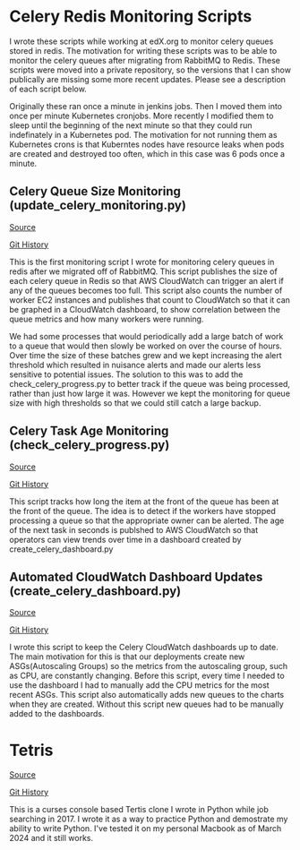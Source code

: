# Celery Redis Monitoring Scripts

I wrote these scripts while working at edX.org to monitor celery queues stored in redis. The motivation for writing these scripts was to be able to monitor the celery queues after migrating from RabbitMQ to Redis. These scripts were moved into a private repository, so the versions that I can show publically are missing some more recent updates. Please see a description of each script below.

Originally these ran once a minute in jenkins jobs. Then I moved them into once per minute Kubernetes cronjobs. More recently I modified them to sleep until the beginning of the next minute so that they could run indefinately in a Kubernetes pod. The motivation for not running them as Kubernetes crons is that Kuberntes nodes have resource leaks when pods are created and destroyed too often, which in this case was 6 pods once a minute.

## Celery Queue Size Monitoring (update_celery_monitoring.py)

[Source](https://github.com/jdmulloy/configuration/blob/jdmulloy/undelete_celery_scripts/util/jenkins/update_celery_monitoring/update_celery_monitoring.py)

[Git History](https://github.com/jdmulloy/configuration/commits/jdmulloy/undelete_celery_scripts/util/jenkins/update_celery_monitoring/update_celery_monitoring.py)

This is the first monitoring script I wrote for monitoring celery queues in redis after we migrated off of RabbitMQ. This script publishes the size of each celery queue in Redis so that AWS CloudWatch can trigger an alert if any of the queues becomes too full. This script also counts the number of worker EC2 instances and publishes that count to CloudWatch so that it can be graphed in a CloudWatch dashboard, to show correlation between the queue metrics and how many workers were running.

We had some processes that would periodically add a large batch of work to a queue that would then slowly be worked on over the course of hours. Over time the size of these batches grew and we kept increasing the alert threshold which resulted in nuisance alerts and made our alerts less sensitive to potential issues. The solution to this was to add the check_celery_progress.py to better track if the queue was being processed, rather than just how large it was. However we kept the monitoring for queue size with high thresholds so that we could still catch a large backup.

## Celery Task Age Monitoring (check_celery_progress.py)

[Source](https://github.com/jdmulloy/configuration/blob/jdmulloy/undelete_celery_scripts/util/jenkins/check_celery_progress/check_celery_progress.py)

[Git History](https://github.com/jdmulloy/configuration/commits/jdmulloy/undelete_celery_scripts/util/jenkins/check_celery_progress/check_celery_progress.py)

This script tracks how long the item at the front of the queue has been at the front of the queue. The idea is to detect if the workers have stopped processing a queue so that the appropriate owner can be alerted. The age of the next task in seconds is publshed to AWS CloudWatch so that operators can view trends over time in a dashboard created by create_celery_dashboard.py

## Automated CloudWatch Dashboard Updates (create_celery_dashboard.py)

[Source](https://github.com/jdmulloy/configuration/blob/jdmulloy/undelete_celery_scripts/util/jenkins/update_celery_monitoring/create_celery_dashboard.py)

[Git History](https://github.com/jdmulloy/configuration/commits/jdmulloy/undelete_celery_scripts/util/jenkins/update_celery_monitoring/create_celery_dashboard.py)

I wrote this script to keep the Celery CloudWatch dashboards up to date. The main motivation for this is that our deployments create new ASGs(Autoscaling Groups) so the metrics from the autoscaling group, such as CPU, are constantly changing. Before this script, every time I needed to use the dashboard I had to manually add the CPU metrics for the most recent ASGs. This script also automatically adds new queues to the charts when they are created. Without this script new queues had to be manually added to the dashboards.

# Tetris
[Source](https://github.com/jdmulloy/python-tetris/blob/master/tetris.py)

[Git History](https://github.com/jdmulloy/python-tetris/commits/master/)

This is a curses console based Tertis clone I wrote in Python while job searching in 2017. I wrote it as a way to practice Python and demostrate my ability to write Python. I've tested it on my personal Macbook as of March 2024 and it still works.
